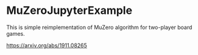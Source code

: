 # MuZeroJupyterExample

This is simple reimplementation of MuZero algorithm for two-player board games.

https://arxiv.org/abs/1911.08265
